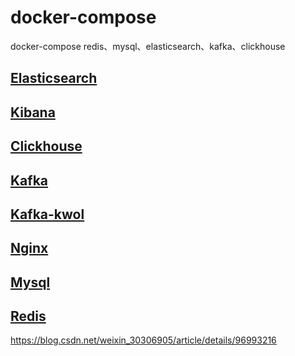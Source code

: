 # docker-compose
docker-compose redis、mysql、elasticsearch、kafka、clickhouse

## [Elasticsearch](./elasticsearch)
## [Kibana](./kibana)
## [Clickhouse](./clickhouse)
## [Kafka](./kafka)
## [Kafka-kwol](./kafka-kowl)
## [Nginx](./nginx)
## [Mysql](./mysql)
## [Redis](./redis)


https://blog.csdn.net/weixin_30306905/article/details/96993216